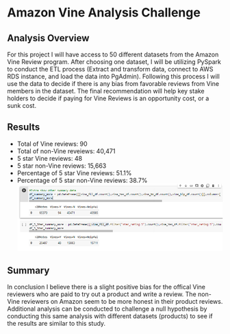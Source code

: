 # Amazon Vine Analysis Challenge

## Analysis Overview
For this project I will have access to 50 different datasets from the Amazon Vine Review program. After choosing one dataset, I will be utilizing PySpark to conduct the ETL process (Extract and transform  data, connect to AWS RDS instance, and load the data into PgAdmin). Following this process I will use the data to decide if there is any bias from favorable reviews from Vine members in the dataset. The final recommendation will help key stake holders to decide if paying for Vine Reviews is an opportunity cost, or a sunk cost. 

## Results
- Total of Vine reviews: 90
- Total of non-Vine reveiews: 40,471
- 5 star Vine reviews: 48 
- 5 star non-Vine reviews: 15,663
- Percentage of 5 star Vine reviews: 51.1% 
- Percentage of 5 star non-Vine reviews: 38.7%
![A](https://github.com/wolfi584/Amazon_Vine_Analysis/blob/main/Resources/Step5_Summary.PNG?raw=true)

## Summary
In conclusion I believe there is a slight positive bias for the offical Vine reviewers who are paid to try out a product and write a review. The non-Vine reviewers on Amazon seem to be more honest in their product reviews. Additional analysis can be conducted to challenge a null hypothesis by conducting this same analysis with different datasets (products) to see if the results are similar to this study. 


